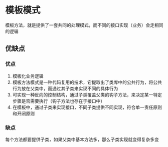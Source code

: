 # 模板模式

模板方法，就是提供了一套共同的处理模式，而不同的接口实现（业务）会走相同的逻辑

## 优缺点

### 优点
1. 模板化业务逻辑
2. 模板方法模式是一种代码复用的技术，它提取出了类库中的公共行为，将公共行为放在父类中，而通过其子类来实现不同的具体行为
3. 可实现一种反向的控制结构，通过子类覆盖父类的钩子方法，来决定某一特定步骤是否需要执行（钩子方法也存在于接口中）
4. 在模板中，通过子类来实现接口，不同子类提供不同实现，符合单一责任原则和开闭原则

### 缺点
每个方法都要提供子类，如果父类中基本方法多，那么子类实现就变得复杂多变